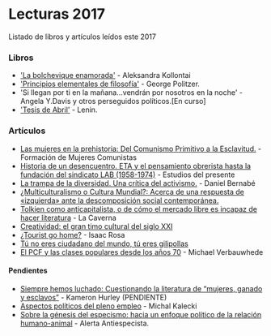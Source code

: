 # Lecturas 2017
Listado de libros y artículos leídos este 2017


### Libros
 - ['La bolchevique enamorada'](https://docs.google.com/file/d/0Bw5Zm10Cq88HMjY2MGVjZGQtNzQ5My00YTM3LTg4NjYtNTM3NzBjOGYzZDg0/edit) - Aleksandra Kollontai
 - ['Principios elementales de filosofía'](http://archivo.juventudes.org/textos/Georges%20Politzer/Principios%20Elementales%20de%20Filosofia.pdf) - George Politzer.
 - 'Si llegan por ti en la mañana...vendrán por nosotros en la noche' - Angela Y.Davis y otros perseguidos políticos.[En curso]
 - ['Tesis de Abril'](http://www.pcandalucia.org/wp-content/uploads/2017/04/tesis-de-abril-libre-distribucio%CC%81n.pdf) - Lenin.


### Artículos
 - [Las mujeres en la prehistoria: Del Comunismo Primitivo a la Esclavitud.](https://formacionmujerescomunistas.wordpress.com/2017/03/22/las-mujeres-en-la-prehistoria-del-comunismo-primitivo-a-la-esclavitud/) - Formación de Mujeres Comunistas
 - [Historia de un desencuentro. ETA y el pensamiento obrerista hasta la fundación del sindicato LAB (1958-1974)](http://estudiosdelpresente.blogspot.com.es/2017/04/historia-de-un-desencuentro-eta-y-el.html) - Estudios del presente
 - [La trampa de la diversidad. Una crítica del activismo.](http://www.lamarea.com/2017/03/29/la-trampa-la-diversidad-una-critica-del-activismo/) - Daniel Bernabé
 - [¿Multiculturalismo o Cultura Mundial?: Acerca de una respuesta de «izquierda» ante la descomposición social contemporánea.](http://breaktheirhaughtypower.org/multiculturalismo-o-cultura-mundial-acerca-de-una-respuesta-de-izquierda-ante-la-descomposicion-social-contemporanea/)
 - [Tolkien como anticapitalista, o de cómo el mercado libre es incapaz de hacer literatura](https://lacavernadefilosofia.wordpress.com/2013/12/27/tolkien-como-anticapitalista-o-de-como-el-mercado-libre-es-incapaz-de-hacer-literatura/) - La Caverna
 - [Creatividad: el gran timo cultural del siglo XXI](http://www.elconfidencial.com/cultura/2016-07-05/creatividad-desigualdad-paradojas-de-lo-cool_1226078/)
 - [¿Tourist go home?](http://www.eldiario.es/zonacritica/turistificacion_airbnb_gentrificacion_6_632796722.html) - Isaac Rosa
 - [Tú no eres ciudadano del mundo, tú eres gilipollas](http://www.yonlok.com/no-eres-ciudadano-del-mundo/)
 - [El PCF y las clases populares desde los años 70](http://www.jaimelago.org/node/146) - Michael Verbauwhede

#### Pendientes
- [Siempre hemos luchado: Cuestionando la literatura de “mujeres, ganado y esclavos”](http://www.fantasticaficcion.com/index.php/articulo-invitado-siempre-hemos-luchado-cuestionando-la-literatura-de-mujeres-ganado-y-esclavos-de-kameron-hurley/) - Kameron Hurley (PENDIENTE)
- [Aspectos políticos del pleno empleo](http://www.olafinanciera.unam.mx/new_web/21/pdfs/KaleckiOlaFinanciera21.pdf) - Michal Kalecki
- [Sobre la génesis del especismo: hacia un enfoque político de la relación humano-animal](https://a-antiespecista.com/2016/12/11/sobre-la-genesis-del-especismo-hacia-un-enfoque-politico-de-la-relacion-humano-animal-por-marco-maurizi/) - Alerta Antiespecista.
